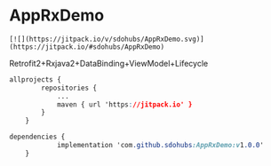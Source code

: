 # AppRxDemo
```
[![](https://jitpack.io/v/sdohubs/AppRxDemo.svg)](https://jitpack.io/#sdohubs/AppRxDemo)
```

Retrofit2+Rxjava2+DataBinding+ViewModel+Lifecycle

```css
allprojects {
		repositories {
			...
			maven { url 'https://jitpack.io' }
		}
	}
```

```css
dependencies {
	        implementation 'com.github.sdohubs:AppRxDemo:v1.0.0'
	}
```

